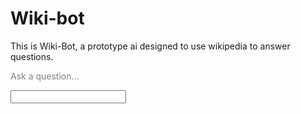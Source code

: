 # Wiki-bot
This is Wiki-Bot, a prototype ai designed to use wikipedia to answer questions.

<!DOCTYPE html>
<html>
<head>
</head>
<body>

<label for="query"><p style="color: #808080;">Ask a question...</p></label>
<input type="text" id="query" name="query">


</body>
</html>
